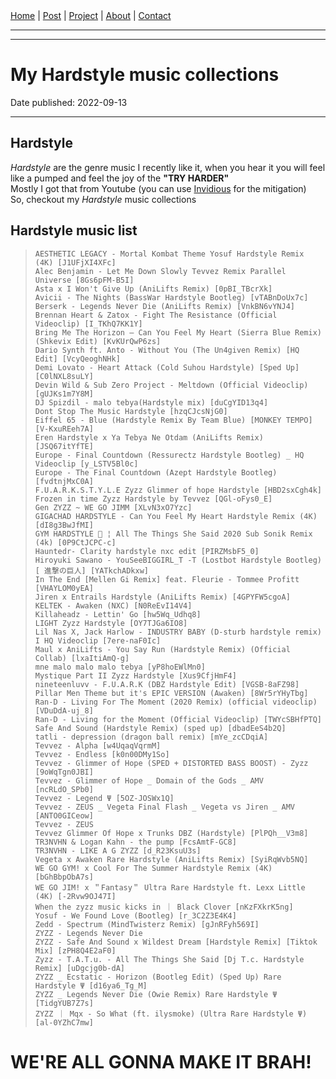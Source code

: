 <nav>
<a href="../index.html">Home</a>
|
<a href="../post.html">Post</a>
|
<a href="../project.html">Project</a>
|
<a href="../about.html">About</a>
|
<a href="../contact.html">Contact</a>
</nav>
</header>
<hr><hr>
<main>
<!-- Your Content Start After This Line -->


# My Hardstyle music collections

Date published: 2022-09-13 

---

## Hardstyle

*Hardstyle* are the genre music I recently like it, when you hear it you will feel like a pumped and feel the joy of the **"TRY HARDER"**  
Mostly I got that from Youtube (you can use [Invidious](invidious.sethforprivacy.com/) for the mitigation)  
So, checkout my *Hardstyle* music collections  

## Hardstyle music list  

> ```AESTHETIC LEGACY - Mortal Kombat Theme Yosuf Hardstyle Remix (4K) [J1UFjXI4XFc]```  
> ```Alec Benjamin - Let Me Down Slowly Tevvez Remix Parallel Universe [8Gs6pFM-B5I]```  
> ```Asta x I Won't Give Up (AniLifts Remix) [0pBI_TBcrXk]```  
> ```Avicii - The Nights (BassWar Hardstyle Bootleg) [vTABnDoUx7c]```  
> ```Berserk - Legends Never Die (AniLifts Remix) [VnkBN6vYNJ4]```  
> ```Brennan Heart & Zatox - Fight The Resistance (Official Videoclip) [I_TKhQ7KK1Y]```  
> ```Bring Me The Horizon – Can You Feel My Heart (Sierra Blue Remix) (Shkevix Edit) [KvKUrQwP6zs]```  
> ```Dario Synth ft. Anto - Without You (The Un4given Remix) [HQ Edit] [VcyQeoghNHk]```  
> ```Demi Lovato - Heart Attack (Сold Suhou Hardstyle) [Sped Up] [C0lNXL8suLY]```  
> ```Devin Wild & Sub Zero Project - Meltdown (Official Videoclip) [gUJKs1m7Y8M]```  
> ```DJ Spizdil - malo tebya(Hardstyle mix) [duCgYID13q4]```  
> ```Dont Stop The Music Hardstyle [hzqCJcsNjG0]```  
> ```Eiffel 65 - Blue (Hardstyle Remix By Team Blue) [MONKEY TEMPO] [V-KxuREeh7A]```  
> ```Eren Hardstyle x Ya Tebya Ne Otdam (AniLifts Remix) [JSQ67itYfTE]```  
> ```Europe - Final Countdown (Ressurectz Hardstyle Bootleg) _ HQ Videoclip [y_LSTV5Bl0c]```  
> ```Europe - The Final Countdown (Azept Hardstyle Bootleg) [fvdtnjMxC0A]```  
> ```F.U.A.R.K.S.T.Y.L.E Zyzz Glimmer of hope Hardstyle [HBD2sxCgh4k]```  
> ```Frozen in time Zyzz Hardstyle by Tevvez [QGl-oFys0_E]```  
> ```Gen ZYZZ ~ WE GO JIMM [XLvN3xO7Yzc]```  
> ```GIGACHAD HARDSTYLE - Can You Feel My Heart Hardstyle Remix (4K) [dI8g3BwJfMI]```  
> ```GYM HARDSTYLE 🔱 ¦ All The Things She Said 2020 Sub Sonik Remix (4k) [0P9CtJCPC-c]```  
> ```Hauntedr- Clarity hardstyle nxc edit [PIRZMsbF5_0]```  
> ```Hiroyuki Sawano - YouSeeBIGGIRL_T -T (Lostbot Hardstyle Bootleg)[ 進撃の巨人] [YATkchADkxw]```  
> ```In The End [Mellen Gi Remix] feat. Fleurie - Tommee Profitt [VHAYLOM0yEA]```  
> ```Jiren x Entrails Hardstyle (AniLifts Remix) [4GPYFW5cgoA]```  
> ```KELTEK - Awaken (NXC) [N0ReEvI14V4]```  
> ```Killaheadz - Lettin' Go [hw5Wq_Udhq8]```  
> ```LIGHT Zyzz Hardstyle [OY7TJGa6IO8]```  
> ```Lil Nas X, Jack Harlow - INDUSTRY BABY (D-sturb hardstyle remix) I HQ Videoclip [7ere-naF0Ic]```  
> ```Maul x AniLifts - You Say Run (Hardstyle Remix) (Official Collab) [lxaItiAmQ-g]```  
> ```mne malo malo malo tebya [yP8hoEWlMn0]```  
> ```Mystique Part II Zyzz Hardstyle [Xus9CfjHmF4]```  
> ```nineteenluvv - F.U.A.R.K (DBZ Hardstyle Edit) [VGSB-8aFZ98]```  
> ```Pillar Men Theme but it's EPIC VERSION (Awaken) [8Wr5rYHyTbg]```  
> ```Ran-D - Living For The Moment (2020 Remix) (official videoclip) [VDuDdA-uj_8]```  
> ```Ran-D - Living for the Moment (Official Videoclip) [TWYcSBHfPTQ]```  
> ```Safe And Sound (Hardstyle Remix) (sped up) [dbadEeS4b2Q]```  
> ```tatli - depression (dragon ball remix) [mYe_zcCDqiA]```  
> ```Tevvez - Alpha [w4UqaqVqrmM]```  
> ```Tevvez - Endless [k0n00DMy1So]```  
> ```Tevvez - Glimmer of Hope (SPED + DISTORTED BASS BOOST) - Zyzz [9oWqTgn0JBI]```  
> ```Tevvez - Glimmer of Hope _ Domain of the Gods _ AMV [ncRLdO_SPb0]```  
> ```Tevvez - Legend Ψ [5OZ-JOSWx1Q]```  
> ```Tevvez - ZEUS _ Vegeta Final Flash _ Vegeta vs Jiren _ AMV [ANTO0GICeow]```  
> ```Tevvez - ZEUS```  
> ```Tevvez Glimmer Of Hope x Trunks DBZ (Hardstyle) [PlPQh__V3m8]```  
> ```TR3NVHN & Logan Kahn - the pump [FcsAmtF-GC8]```  
> ```TR3NVHN - LIKE A G ZYZZ [d_R23KsuU3s]```  
> ```Vegeta x Awaken Rare Hardstyle (AniLifts Remix) [SyiRqWvb5NQ]```  
> ```WE GO GYM! x Cool For The Summer Hardstyle Remix (4K) [bGhBbpObA7s]```  
> ```WE GO JIM! x ＂Fantasy＂ Ultra Rare Hardstyle ft. Lexx Little (4K) [-2Rvw9OJ47I]```  
> ```When the zyzz music kicks in ｜ Black Clover [nKzFXkrK5ng]```  
> ```Yosuf - We Found Love (Bootleg) [r_3C2Z3E4K4]```  
> ```Zedd - Spectrum (MindTwisterz Remix) [gJnRFyh569I]```  
> ```ZYZZ - Legends Never Die```  
> ```ZYZZ - Safe And Sound x Wildest Dream [Hardstyle Remix] [Tiktok Mix] [zPH8Q4E2aF0]```  
> ```Zyzz - T.A.T.u. - All The Things She Said [Dj T.c. Hardstyle Remix] [uDgcjg0b-dA]```  
> ```ZYZZ _ Ecstatic - Horizon (Bootleg Edit) (Sped Up) Rare Hardstyle Ψ [d16ya6_Tg_M]```  
> ```ZYZZ _ Legends Never Die (Owie Remix) Rare Hardstyle Ψ [TidgYUB7Z7s]```  
> ```ZYZZ ｜ Mqx - So What (ft. ilysmoke) (Ultra Rare Hardstyle Ψ) [al-0YZhC7mw]```  


# WE'RE ALL GONNA MAKE IT BRAH!
